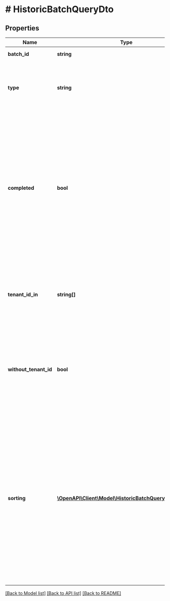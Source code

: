 # # HistoricBatchQueryDto

## Properties

Name | Type | Description | Notes
------------ | ------------- | ------------- | -------------
**batch_id** | **string** | Filter by batch id. | [optional]
**type** | **string** | Filter by batch type. See the [User Guide](https://docs.camunda.org/manual/latest/user-guide/process-engine/batch/#creating-a-batch) for more information about batch types. | [optional]
**completed** | **bool** | Filter completed or not completed batches. If the value is &#x60;true&#x60;, only completed batches, i.e., end time is set, are returned. Otherwise, if the value is &#x60;false&#x60;, only running batches, i.e., end time is null, are returned. | [optional]
**tenant_id_in** | **string[]** | Filter by a comma-separated list of tenant ids. A batch matches if it has one of the given tenant ids. | [optional]
**without_tenant_id** | **bool** | Only include batches which belong to no tenant. Value can effectively only be &#x60;true&#x60;, as &#x60;false&#x60; is the default behavior. | [optional]
**sorting** | [**\OpenAPI\Client\Model\HistoricBatchQueryDtoSorting[]**](HistoricBatchQueryDtoSorting.md) | An array of criteria to sort the result by. Each element of the array is                        an object that specifies one ordering. The position in the array                        identifies the rank of an ordering, i.e., whether it is primary, secondary,                        etc. Has no effect for the &#x60;/count&#x60; endpoint | [optional]

[[Back to Model list]](../../README.md#models) [[Back to API list]](../../README.md#endpoints) [[Back to README]](../../README.md)
